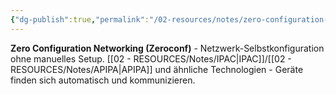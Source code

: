 ```yaml
---
{"dg-publish":true,"permalink":"/02-resources/notes/zero-configuration-networking/","tags":["netzwerk/automatisch","konfiguration/null"],"noteIcon":"","updated":"2025-08-27T15:03:20.966+02:00"}
---
```



**Zero Configuration Networking (Zeroconf)** - Netzwerk-Selbstkonfiguration ohne manuelles Setup.
[[02 - RESOURCES/Notes/IPAC\|IPAC]]/[[02 - RESOURCES/Notes/APIPA\|APIPA]] und ähnliche Technologien - Geräte finden sich automatisch und kommunizieren.